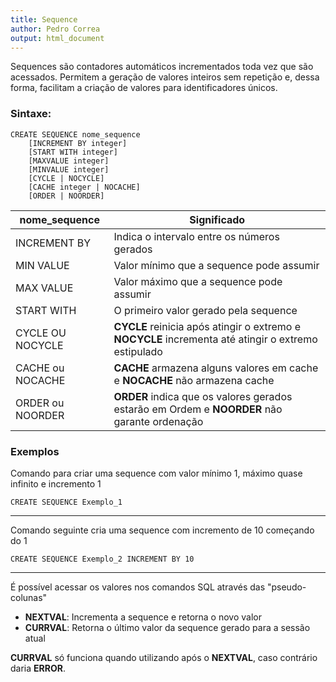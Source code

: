 ```yaml
---
title: Sequence
author: Pedro Correa
output: html_document
---
```


Sequences são contadores automáticos incrementados toda vez que são acessados.
Permitem a geração de valores inteiros sem repetição e, dessa forma, 
facilitam a criação de valores para identificadores únicos.

### Sintaxe:
```
CREATE SEQUENCE nome_sequence
    [INCREMENT BY integer]
    [START WITH integer]
    [MAXVALUE integer]
    [MINVALUE integer]
    [CYCLE | NOCYCLE]
    [CACHE integer | NOCACHE]
    [ORDER | NOORDER]
```

nome_sequence    | Significado
---------------- | ------------------------------------------------------------
INCREMENT BY     | Indica o intervalo entre os números gerados
MIN VALUE        | Valor mínimo que a sequence pode assumir
MAX VALUE        | Valor máximo que a sequence pode assumir
START WITH       | O primeiro valor gerado pela sequence
CYCLE OU NOCYCLE | **CYCLE** reinicia após atingir o extremo e **NOCYCLE** incrementa até atingir o extremo estipulado
CACHE ou NOCACHE | **CACHE** armazena alguns valores em cache e **NOCACHE** não armazena cache
ORDER ou NOORDER | **ORDER** indica que os valores gerados estarão em Ordem e **NOORDER**  não garante ordenação

### Exemplos

Comando para criar uma sequence com valor mínimo 1, máximo quase infinito e incremento 1

```
CREATE SEQUENCE Exemplo_1
```

***

Comando seguinte cria uma sequence com incremento de 10 começando do 1

```
CREATE SEQUENCE Exemplo_2 INCREMENT BY 10
```

***

É possível acessar os valores nos comandos SQL através das "pseudo-colunas"

* **NEXTVAL**: Incrementa a sequence e retorna o novo valor
* **CURRVAL**: Retorna o último valor da sequence gerado para a sessão atual

**CURRVAL** só funciona quando utilizando após o **NEXTVAL**, caso contrário daria **ERROR**.